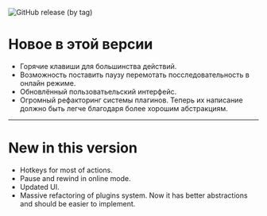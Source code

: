 ![GitHub release (by tag)](https://img.shields.io/github/downloads/dioram/Elektronik/v3.2.1/total)

# Новое в этой версии
- Горячие клавиши для большинства действий.
- Возможность поставить паузу перемотать посследовательность в онлайн режиме.
- Обновлённый пользоватьельский интерфейс.
- Огромный рефакторинг системы плагинов. Теперь их написание должно быть легче благодаря более хорошим абстракциям. 

-----------------------

# New in this version
- Hotkeys for most of actions.
- Pause and rewind in online mode.
- Updated UI.
- Massive refactoring of plugins system. Now it has better abstractions and should be easier to implement.